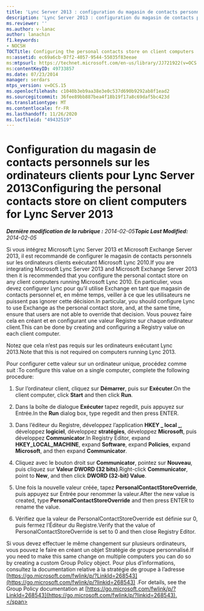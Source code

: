 ```yaml
---
title: 'Lync Server 2013 : configuration du magasin de contacts personnels sur les ordinateurs clients'
description: 'Lync Server 2013 : configuration du magasin de contacts personnels sur les ordinateurs clients.'
ms.reviewer: ''
ms.author: v-lanac
author: lanachin
f1.keywords:
- NOCSH
TOCTitle: Configuring the personal contacts store on client computers
ms:assetid: ec69a6cb-07f2-4057-9544-55035f83eeae
ms:mtpsurl: https://technet.microsoft.com/en-us/library/JJ721922(v=OCS.15)
ms:contentKeyID: 49733857
ms.date: 07/23/2014
manager: serdars
mtps_version: v=OCS.15
ms.openlocfilehash: c1040b3eb9aa38e3e0c537d690b9292ab8f1ead2
ms.sourcegitcommit: 36fee89bb887bea4f18b19f17a8c69daf5bc423d
ms.translationtype: MT
ms.contentlocale: fr-FR
ms.lasthandoff: 11/26/2020
ms.locfileid: "49432519"
---
```

# <a name="configuring-the-personal-contacts-store-on-client-computers-for-lync-server-2013"></a><span data-ttu-id="09331-103">Configuration du magasin de contacts personnels sur les ordinateurs clients pour Lync Server 2013</span><span class="sxs-lookup"><span data-stu-id="09331-103">Configuring the personal contacts store on client computers for Lync Server 2013</span></span>

<div data-xmlns="http://www.w3.org/1999/xhtml">

<div class="topic" data-xmlns="http://www.w3.org/1999/xhtml" data-msxsl="urn:schemas-microsoft-com:xslt" data-cs="https://msdn.microsoft.com/">

<div data-asp="https://msdn2.microsoft.com/asp">



</div>

<div id="mainSection">

<div id="mainBody"><span data-ttu-id="09331-104">

<span> </span></span><span class="sxs-lookup"><span data-stu-id="09331-104">

<span> </span></span></span>

<span data-ttu-id="09331-105">_**Dernière modification de la rubrique :** 2014-02-05_</span><span class="sxs-lookup"><span data-stu-id="09331-105">_**Topic Last Modified:** 2014-02-05_</span></span>

<span data-ttu-id="09331-106">Si vous intégrez Microsoft Lync Server 2013 et Microsoft Exchange Server 2013, il est recommandé de configurer le magasin de contacts personnels sur les ordinateurs clients exécutant Microsoft Lync 2010.</span><span class="sxs-lookup"><span data-stu-id="09331-106">If you are integrating Microsoft Lync Server 2013 and Microsoft Exchange Server 2013 then it is recommended that you configure the personal contact store on any client computers running Microsoft Lync 2010.</span></span> <span data-ttu-id="09331-107">En particulier, vous devez configurer Lync pour qu’il utilise Exchange en tant que magasin de contacts personnel et, en même temps, veiller à ce que les utilisateurs ne puissent pas ignorer cette décision.</span><span class="sxs-lookup"><span data-stu-id="09331-107">In particular, you should configure Lync to use Exchange as the personal contact store, and, at the same time, ensure that users are not able to override that decision.</span></span> <span data-ttu-id="09331-108">Vous pouvez faire cela en créant et en configurant une valeur Registre sur chaque ordinateur client.</span><span class="sxs-lookup"><span data-stu-id="09331-108">This can be done by creating and configuring a Registry value on each client computer.</span></span>

<span data-ttu-id="09331-109">Notez que cela n’est pas requis sur les ordinateurs exécutant Lync 2013.</span><span class="sxs-lookup"><span data-stu-id="09331-109">Note that this is not required on computers running Lync 2013.</span></span>

<span data-ttu-id="09331-110">Pour configurer cette valeur sur un ordinateur unique, procédez comme suit :</span><span class="sxs-lookup"><span data-stu-id="09331-110">To configure this value on a single computer, complete the following procedure:</span></span>

1.  <span data-ttu-id="09331-111">Sur l’ordinateur client, cliquez sur **Démarrer**, puis sur **Exécuter**.</span><span class="sxs-lookup"><span data-stu-id="09331-111">On the client computer, click **Start** and then click **Run**.</span></span>

2.  <span data-ttu-id="09331-112">Dans la boîte de dialogue **Exécuter** tapez regedit, puis appuyez sur Entrée.</span><span class="sxs-lookup"><span data-stu-id="09331-112">In the **Run** dialog box, type regedit and then press ENTER.</span></span>

3.  <span data-ttu-id="09331-113">Dans l’éditeur du Registre, développez l’application **HKEY \_ local \_**, développez **logiciel**, développez **stratégies**, développez **Microsoft**, puis développez **Communicator**.</span><span class="sxs-lookup"><span data-stu-id="09331-113">In Registry Editor, expand **HKEY\_LOCAL\_MACHINE**, expand **Software**, expand **Policies**, expand **Microsoft**, and then expand **Communicator**.</span></span>

4.  <span data-ttu-id="09331-114">Cliquez avec le bouton droit sur **Communicator**, pointez sur **Nouveau**, puis cliquez sur **Valeur DWORD (32 bits)**.</span><span class="sxs-lookup"><span data-stu-id="09331-114">Right-click **Communicator**, point to **New**, and then click **DWORD (32-bit) Value**.</span></span>

5.  <span data-ttu-id="09331-115">Une fois la nouvelle valeur créée, tapez **PersonalContactStoreOverride**, puis appuyez sur Entrée pour renommer la valeur.</span><span class="sxs-lookup"><span data-stu-id="09331-115">After the new value is created, type **PersonalContactStoreOverride** and then press ENTER to rename the value.</span></span>

6.  <span data-ttu-id="09331-116">Vérifiez que la valeur de PersonalContactStoreOverride est définie sur 0, puis fermez l’Éditeur du Registre.</span><span class="sxs-lookup"><span data-stu-id="09331-116">Verify that the value of PersonalContactStoreOverride is set to 0 and then close Registry Editor.</span></span>

<span data-ttu-id="09331-117">Si vous devez effectuer le même changement sur plusieurs ordinateurs, vous pouvez le faire en créant un objet Stratégie de groupe personnalisé.</span><span class="sxs-lookup"><span data-stu-id="09331-117">If you need to make this same change on multiple computers you can do so by creating a custom Group Policy object.</span></span> <span data-ttu-id="09331-118">Pour plus d’informations, consultez la documentation relative à la stratégie de groupe à l’adresse [https://go.microsoft.com/fwlink/p/?LinkId=268543](https://go.microsoft.com/fwlink/p/?linkid=268543) .</span><span class="sxs-lookup"><span data-stu-id="09331-118">For details, see the Group Policy documentation at [https://go.microsoft.com/fwlink/p/?LinkId=268543](https://go.microsoft.com/fwlink/p/?linkid=268543).</span></span>

<span data-ttu-id="09331-119"></div>

<span> </span>

</div>

</div>

</span><span class="sxs-lookup"><span data-stu-id="09331-119"></div>

<span> </span>

</div>

</div>

</span></span></div>

